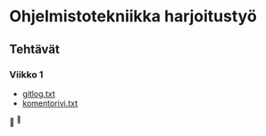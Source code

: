 # Ohjelmistotekniikka harjoitustyö

## Tehtävät

### Viikko 1

- [gitlog.txt](https://github.com/Cherrybowll/ohte-harjoitustyo/blob/master/laskarit/viikko1/gitlog.txt)
- [komentorivi.txt](/laskarit/viikko1/komentorivi.txt)

:ghost: <sup>:ghost:</sup>
